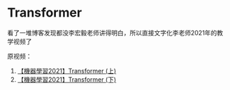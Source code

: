# Transformer

看了一堆博客发现都没李宏毅老师讲得明白，所以直接文字化李老师2021年的教学视频了

原视频：
1. [【機器學習2021】Transformer (上)
](https://www.youtube.com/watch?v=n9TlOhRjYoc)
2. [【機器學習2021】Transformer (下)](https://www.youtube.com/watch?v=N6aRv06iv2g)



